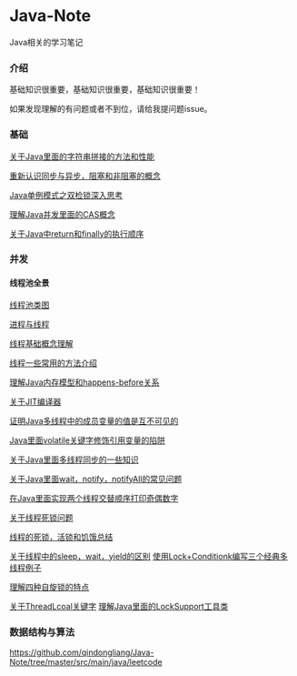 # Java-Note
Java相关的学习笔记

### 介绍

基础知识很重要，基础知识很重要，基础知识很重要！

如果发现理解的有问题或者不到位，请给我提问题issue。

### 基础

[关于Java里面的字符串拼接的方法和性能](http://mp.weixin.qq.com/s?__biz=MzAxMzE4MDI0NQ==&mid=2650336017&idx=1&sn=e3408392c4f443438aae0f4072f852da&chksm=83aac72bb4dd4e3d9edb6111633cef2dad3059158bd25ce151c912899c34d24c9b9ec5eb9e4e#rd)

[重新认识同步与异步，阻塞和非阻塞的概念](https://mp.weixin.qq.com/s?__biz=MzAxMzE4MDI0NQ==&mid=2650336029&idx=1&sn=bc1f040e4bc297dbf1adb2549599b47e&chksm=83aac727b4dd4e3119e6348616a25b5b079a94889d16cdf7bdebd17948c79e835cbea87f5aca#rd)

[Java单例模式之双检锁深入思考](https://mp.weixin.qq.com/s?__biz=MzAxMzE4MDI0NQ==&mid=2650336033&idx=1&sn=ea8ad565ba06469a31b7463a2bb137a9&chksm=83aac71bb4dd4e0d6c9d59b25bda654dd1bbbd2a11884f577e4ce9589eb29cfb8ae52a023c33#rd)

[理解Java并发里面的CAS概念](https://mp.weixin.qq.com/s?__biz=MzAxMzE4MDI0NQ==&mid=2650336061&idx=1&sn=9a8201eebda9ac2bf8e6386652542b18&chksm=83aac707b4dd4e11c704cca35952d31b479d084e38629331719aa7c25bc2c4dfb1a379f023b6#rd)

[关于Java中return和finally的执行顺序](https://mp.weixin.qq.com/s?__biz=MzAxMzE4MDI0NQ==&tempkey=OTY2X0dwYUdpVld2TzBobGg4WWE4aXZJeEdnTzRqdWVPajlBRlhXT2dRUzBpRlFpTHRPMU1zTTByS1F2Z2d1MWFNaGllakFZOEI3OVR0VndSbkdnTy1hdDNSTnhlZXNjU3FRbkpoMmpHYlBNRFkwQzFMem9UOUI2alVlSkxmSC0zZFZqUG9ZOHdCREhXd0QxdmlrYXZzMk1VSUQ5SXJzdnF1RGhWSVF5d2d%2Bfg%3D%3D&chksm=03aac77d34dd4e6bd187d2cfddf3ed658f5c007985fdcbafa84d348b51605e15fa01429f47e3#rd)




### 并发

#### 线程池全景

[线程池类图](https://github.com/qindongliang/Java-Note/blob/master/src/main/resources/pic/threadpool_v2.jpg)


[进程与线程](http://mp.weixin.qq.com/s?__biz=MzAxMzE4MDI0NQ==&mid=2650335998&idx=1&sn=33ec033a05a312cdbd8054dc68cc922d&chksm=83aac6c4b4dd4fd2d79898ceea02afa1d593cbf5e8dd3c768a270ad723b9df935770d229b322#rd)

[线程基础概念理解](https://mp.weixin.qq.com/s?__biz=MzAxMzE4MDI0NQ==&mid=2650335993&idx=1&sn=90d11add23f427bea2eb5330967f3512&chksm=83aac6c3b4dd4fd5989d5ed0f28483cbc2262c64fbfa30b9d0295581f1a3de77409434adc668#rd)

[线程一些常用的方法介绍](https://github.com/qindongliang/qindongliang.github.io/blob/master/_posts/2018-06-27-Java%E7%BA%BF%E7%A8%8B%E7%9A%84%E5%9F%BA%E6%9C%AC%E7%9F%A5%E8%AF%86%E6%80%BB%E7%BB%93.md)

[理解Java内存模型和happens-before关系](http://mp.weixin.qq.com/s?__biz=MzAxMzE4MDI0NQ==&mid=2650336013&idx=1&sn=49879efe375c678d234c39b549057940&chksm=83aac737b4dd4e217ad316abaa586bd6b7c67ffbc08ea6e9acaba0b4005f9d15086926fb0de8#rd)

[关于JIT编译器](http://mp.weixin.qq.com/s?__biz=MzAxMzE4MDI0NQ==&mid=2650336006&idx=1&sn=c928550a172b982d7917c3d250468336&chksm=83aac73cb4dd4e2a700044e59b4200485c541aacd0ab0c6cc6482b80def2cefec66518eeb568#rd)

[证明Java多线程中的成员变量的值是互不可见的](http://mp.weixin.qq.com/s?__biz=MzAxMzE4MDI0NQ==&mid=2650336010&idx=1&sn=7fa6ab1e6b19d622697773e2ced5a0be&chksm=83aac730b4dd4e269bc3cec4a6fa7d93c15cce508e8633efbc1409f3855a173a35ca68776213#rd)

[Java里面volatile关键字修饰引用变量的陷阱](http://mp.weixin.qq.com/s?__biz=MzAxMzE4MDI0NQ==&mid=2650336021&idx=1&sn=67e5bb8bb804e3fb8f2161ad20305048&chksm=83aac72fb4dd4e3918f112a2b215956de72552576861c695861ec16f6af77b5f7ba1df22626c#rd)

[关于Java里面多线程同步的一些知识](https://mp.weixin.qq.com/s?__biz=MzAxMzE4MDI0NQ==&mid=2650336037&idx=1&sn=ae417a40a9e2c40a05e31dfab2974725&chksm=83aac71fb4dd4e0976d36b1ce6fe5ca01a9c325cf426bf0099d28d1e915e35e4f0ce12db2b16#rd)

[关于Java里面wait，notify，notifyAll的常见问题](https://mp.weixin.qq.com/s?__biz=MzAxMzE4MDI0NQ==&mid=2650336045&idx=1&sn=77e202b4ccc8a5a937c5c3188330c32b&chksm=83aac717b4dd4e0154bedfe427b06e6df1b224fe590fab20f737494014c04516191a2b5f7779#rd)

[在Java里面实现两个线程交替顺序打印奇偶数字](https://github.com/qindongliang/Java-Note/blob/master/src/main/java/concurrent/OddEvenPrintExample.java)

[关于线程死锁问题](https://mp.weixin.qq.com/s?__biz=MzAxMzE4MDI0NQ==&mid=2650336050&idx=1&sn=ae83d3cbf540ff4343f065e2f8eb14e9&chksm=83aac708b4dd4e1e26a81b5ced8942238de2d0ae865d3a4c0b735f0e5f6a1e74cb938348db06#rd)

[线程的死锁，活锁和饥饿总结](https://mp.weixin.qq.com/s?__biz=MzAxMzE4MDI0NQ==&tempkey=OTY1X1orRjkzbnIxQVhIcEFPYWlEbWw2ajZ6TUQ4UnpBS1VweTh2QnRxOHZ1RlBma2N4dkJxd3J0ZnY4V3J2a21mdDl2Ti14SmNUOUx0QnI1Mzh1cWZEaWd2SnNMRm1TZEQ2LWxvUVc4TzJaM25nNFJvekYtN2lYMUJHWWRZN19oVlQxXzFSb3ZYNy0tUW9XaHRPQkd2cHVEYXYzaExYVGM4Q2h5enR0UlF%2Bfg%3D%3D&chksm=03aac70f34dd4e193b01f5c2a5a3b451adefa48ea0375625455e0f846625304a928bb818cdbe#rd)

[关于线程中的sleep，wait，yield的区别](https://mp.weixin.qq.com/s?__biz=MzAxMzE4MDI0NQ==&mid=2650336057&idx=1&sn=5d28cc3c30e15e8397dc07936aa482fd&chksm=83aac703b4dd4e15a9cecd9313706207eb6fca13bd136e5506e6b6300725d72e5d2b3ce79ca8#rd)
[使用Lock+Conditionk编写三个经典多线程例子](https://mp.weixin.qq.com/s?__biz=MzAxMzE4MDI0NQ==&mid=2650336080&idx=1&sn=b9ddb02d687ed1908b1068b6159ef502&chksm=83aac76ab4dd4e7ce0f1f411c06ff666a04cade8662d3c3fafe74157438a7f7a89257f878d3c#rd)

[理解四种自旋锁的特点](https://mp.weixin.qq.com/s?__biz=MzAxMzE4MDI0NQ==&mid=2650336099&idx=1&sn=1118ea54112de6f9d1075d8721b82741&chksm=83aac759b4dd4e4f012e774f90cf91d3063dda5bebcdfcf05ad46a8a0cd0ffd71bbee912f8ef#rd)

[关于ThreadLcoal关键字](https://mp.weixin.qq.com/s?__biz=MzAxMzE4MDI0NQ==&mid=2650336103&idx=1&sn=5a5c7be10d79c36efa113c35548ff409&chksm=83aac75db4dd4e4bfc4a64886c46c3aceb0f0f37d9fdea8abef0ab04c8aecd0c417f67383cf5#rd)
[理解Java里面的LockSupport工具类](https://mp.weixin.qq.com/s?__biz=MzAxMzE4MDI0NQ==&mid=2650336106&idx=1&sn=176ad1716c630c2ada8fdb7a4d491d85&chksm=83aac750b4dd4e467c8d72d85439b54c2e03f1e18b46ab7969bc18010a49501c92c49431c395#rd)

### 数据结构与算法

https://github.com/qindongliang/Java-Note/tree/master/src/main/java/leetcode




